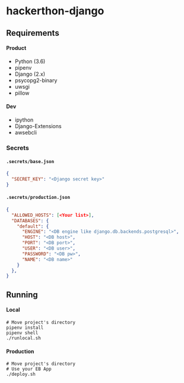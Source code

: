 # hackerthon-django

## Requirements

#### Product

- Python (3.6)
- pipenv
- Django (2.x)
- psycopg2-binary
- uwsgi
- pillow

#### Dev

- ipython
- Django-Extensions
- awsebcli

### Secrets

#### `.secrets/base.json`

```json
{
  "SECRET_KEY": "<Django secret key>"
}
```

#### `.secrets/production.json`

```json
{
  "ALLOWED_HOSTS": [<Your list>],
  "DATABASES": {
    "default": {
      "ENGINE": "<DB engine like django.db.backends.postgresql>",
      "HOST": "<DB host>",
      "PORT": "<DB port>",
      "USER": "<DB user>",
      "PASSWORD": "<DB pw>",
      "NAME": "<DB name>"
    }
  },
}
```

## Running

#### Local

```shell
# Move project's directory
pipenv install
pipenv shell
./runlocal.sh
```

#### Production

```shell
# Move project's directory
# Use your EB App
./deploy.sh
```